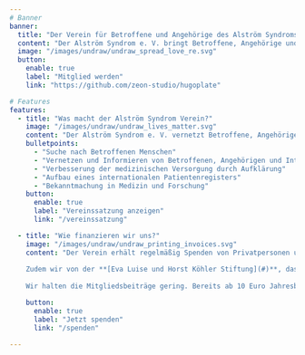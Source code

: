 ```yaml
---
# Banner
banner:
  title: "Der Verein für Betroffene und Angehörige des Alström Syndroms"
  content: "Der Alström Syndrom e. V. bringt Betroffene, Angehörige und Interessierte zusammmen und setzt sich für ihre Interessen ein."
  image: "/images/undraw/undraw_spread_love_re.svg"
  button:
    enable: true
    label: "Mitglied werden"
    link: "https://github.com/zeon-studio/hugoplate"

# Features
features:
  - title: "Was macht der Alström Syndrom Verein?"
    image: "/images/undraw/undraw_lives_matter.svg"
    content: "Der Alström Syndrom e. V. vernetzt Betroffene, Angehörige und Interessierte des Alström Syndroms."
    bulletpoints:
      - "Suche nach Betroffenen Menschen"
      - "Vernetzen und Informieren von Betroffenen, Angehörigen und Interessierten"
      - "Verbesserung der medizinischen Versorgung durch Aufklärung"
      - "Aufbau eines internationalen Patientenregisters"
      - "Bekanntmachung in Medizin und Forschung"
    button:
      enable: true
      label: "Vereinssatzung anzeigen"
      link: "/vereinssatzung"

  - title: "Wie finanzieren wir uns?"
    image: "/images/undraw/undraw_printing_invoices.svg"
    content: "Der Verein erhält regelmäßig Spenden von Privatpersonen und Unternehmen, welche unsere Vision unterstützen möchten.
    
    Zudem wir von der **[Eva Luise und Horst Köhler Stiftung](#)**, das **[Berlin Institute of Health](#)**, der **[Branewo gUG](#)**, der **[Reitschule Fränkische Schweiz e. V.](#)**, **[JNT](#)** und **[Ben's Art](#)** unterstützt
    
    Wir halten die Mitgliedsbeiträge gering. Bereits ab 10 Euro Jahresbeitrag kannst du Mitglied im Verein werden und aktiv mitgestalten."

    button:
      enable: true
      label: "Jetzt spenden"
      link: "/spenden"

---
```

